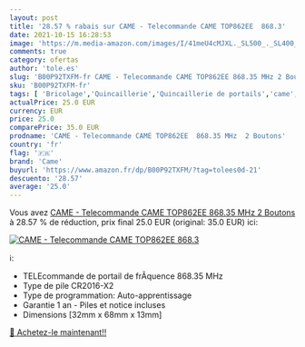 ```yaml
---
layout: post
title: '28.57 % rabais sur CAME - Telecommande CAME TOP862EE  868.3'
date: 2021-10-15 16:28:53
image: 'https://m.media-amazon.com/images/I/41meU4cMJXL._SL500_._SL400_.jpg'
comments: true
category: ofertas
author: 'tole.es'
slug: 'B00P92TXFM-fr CAME - Telecommande CAME TOP862EE 868.35 MHz 2 Boutons'
sku: 'B00P92TXFM-fr'
tags: [ 'Bricolage','Quincaillerie','Quincaillerie de portails','came', ]
actualPrice: 25.0 EUR
currency: EUR
price: 25.0
comparePrice: 35.0 EUR
prodname: 'CAME - Telecommande CAME TOP862EE  868.35 MHz  2 Boutons'
country: 'fr'
flag: '🇫🇷'
brand: 'Came'
buyurl: 'https://www.amazon.fr/dp/B00P92TXFM/?tag=tolees0d-21'
descuento: '28.57'
average: '25.0'
---
```


Vous avez [CAME - Telecommande CAME TOP862EE  868.35 MHz  2 Boutons](https://www.amazon.fr/dp/B00P92TXFM/?tag=tolees0d-21)  à  28.57 % de réduction, prix final  25.0 EUR (original: 35.0 EUR) ici:

[![CAME - Telecommande CAME TOP862EE  868.3](https://m.media-amazon.com/images/I/41meU4cMJXL._SL500_._SL400_.jpg)](https://www.amazon.fr/dp/B00P92TXFM/?tag=tolees0d-21)

ℹ️:

- TELEcommande de portail de frÃquence 868.35 MHz
- Type de pile CR2016-X2
- Type de programmation: Auto-apprentissage
- Garantie 1 an - Piles et notice incluses
- Dimensions [32mm x 68mm x 13mm]

[🛒 Achetez-le maintenant!!](https://www.amazon.fr/dp/B00P92TXFM/?tag=tolees0d-21)
